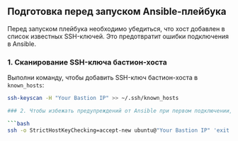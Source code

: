 
##  Подготовка перед запуском Ansible-плейбука

Перед запуском плейбука необходимо убедиться, что хост добавлен в список известных SSH-ключей. Это предотвратит ошибки подключения в Ansible.

### 1. Сканирование SSH-ключа бастион-хоста

Выполни команду, чтобы добавить SSH-ключ бастион-хоста в `known_hosts`:

```bash
ssh-keyscan -H "Your Bastion IP" >> ~/.ssh/known_hosts

### 2. Чтобы избежать предупреждений от Ansible при первом подключении, выполните тестовое подключение:

```bash
ssh -o StrictHostKeyChecking=accept-new ubuntu@"Your Bastion IP" 'exit'